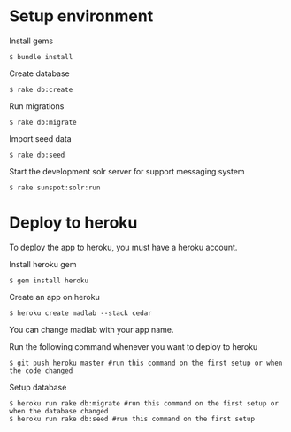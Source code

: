 Setup environment
==================

Install gems

````
$ bundle install
````

Create database

````
$ rake db:create
````

Run migrations

````
$ rake db:migrate
````

Import seed data

````
$ rake db:seed
````

Start the development solr server for support messaging system

````
$ rake sunspot:solr:run
````

Deploy to heroku
==================
To deploy the app to heroku, you must have a heroku account.

Install heroku gem

````
$ gem install heroku
````

Create an app on heroku

````
$ heroku create madlab --stack cedar
````

You can change madlab with your app name.

Run the following command whenever you want to deploy to heroku

````
$ git push heroku master #run this command on the first setup or when the code changed
````

Setup database

````
$ heroku run rake db:migrate #run this command on the first setup or when the database changed
$ heroku run rake db:seed #run this command on the first setup
````






